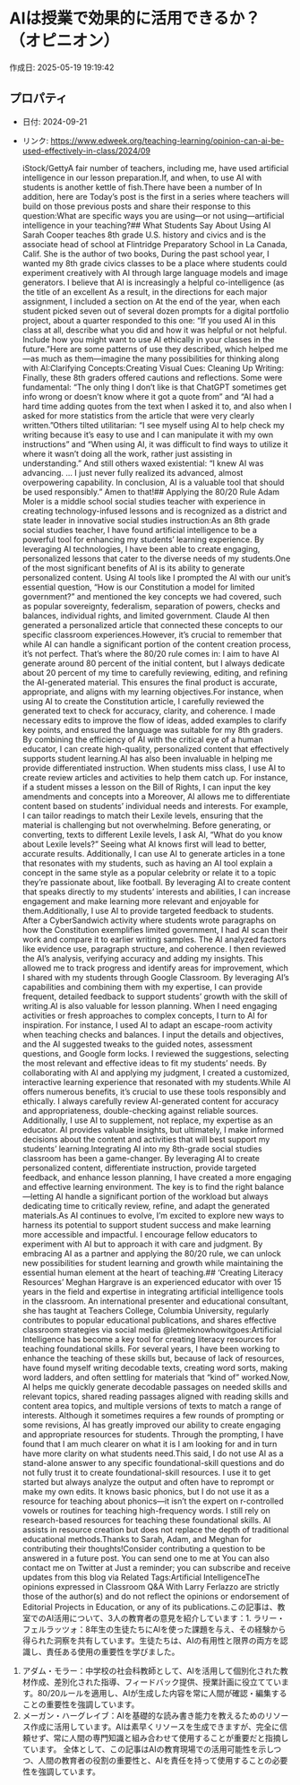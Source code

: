 # AIは授業で効果的に活用できるか？（オピニオン）

作成日: 2025-05-19 19:19:42

## プロパティ

- 日付: 2024-09-21
- リンク: https://www.edweek.org/teaching-learning/opinion-can-ai-be-used-effectively-in-class/2024/09

    iStock/GettyA fair number of teachers, including me, have used artificial intelligence in our lesson preparation.If, and when, to use AI with students is another kettle of fish.There have been a number of In addition, here are Today’s post is the first in a series where teachers will build on those previous posts and share their response to this question:What are specific ways you are using—or not using—artificial intelligence in your teaching?## What Students Say About Using AI
Sarah Cooper teaches 8th grade U.S. history and civics and is the associate head of school at Flintridge Preparatory School in La Canada, Calif. She is the author of two books, During the past school year, I wanted my 8th grade civics classes to be a place where students could experiment creatively with AI through large language models and image generators. I believe that AI is increasingly a helpful co-intelligence (as the title of an excellent As a result, in the directions for each major assignment, I included a section on At the end of the year, when each student picked seven out of several dozen prompts for a digital portfolio project, about a quarter responded to this one: “If you used AI in this class at all, describe what you did and how it was helpful or not helpful. Include how you might want to use AI ethically in your classes in the future.”Here are some patterns of use they described, which helped me—as much as them—imagine the many possibilities for thinking along with AI:Clarifying Concepts:Creating Visual Cues: Cleaning Up Writing: Finally, these 8th graders offered cautions and reflections. Some were fundamental: “The only thing I don’t like is that ChatGPT sometimes get info wrong or doesn’t know where it got a quote from” and “AI had a hard time adding quotes from the text when I asked it to, and also when I asked for more statistics from the article that were very clearly written.”Others tilted utilitarian: “I see myself using AI to help check my writing because it’s easy to use and I can manipulate it with my own instructions” and “When using AI, it was difficult to find ways to utilize it where it wasn’t doing all the work, rather just assisting in understanding.” And still others waxed existential: “I knew AI was advancing. … I just never fully realized its advanced, almost overpowering capability. In conclusion, AI is a valuable tool that should be used responsibly.” Amen to that!## Applying the 80/20 Rule
Adam Moler is a middle school social studies teacher with experience in creating technology-infused lessons and is recognized as a district and state leader in innovative social studies instruction:As an 8th grade social studies teacher, I have found artificial intelligence to be a powerful tool for enhancing my students’ learning experience. By leveraging AI technologies, I have been able to create engaging, personalized lessons that cater to the diverse needs of my students.One of the most significant benefits of AI is its ability to generate personalized content. Using AI tools like I prompted the AI with our unit’s essential question, “How is our Constitution a model for limited government?” and mentioned the key concepts we had covered, such as popular sovereignty, federalism, separation of powers, checks and balances, individual rights, and limited government. Claude AI then generated a personalized article that connected these concepts to our specific classroom experiences.However, it’s crucial to remember that while AI can handle a significant portion of the content creation process, it’s not perfect. That’s where the 80/20 rule comes in: I aim to have AI generate around 80 percent of the initial content, but I always dedicate about 20 percent of my time to carefully reviewing, editing, and refining the AI-generated material. This ensures the final product is accurate, appropriate, and aligns with my learning objectives.For instance, when using AI to create the Constitution article, I carefully reviewed the generated text to check for accuracy, clarity, and coherence. I made necessary edits to improve the flow of ideas, added examples to clarify key points, and ensured the language was suitable for my 8th graders. By combining the efficiency of AI with the critical eye of a human educator, I can create high-quality, personalized content that effectively supports student learning.AI has also been invaluable in helping me provide differentiated instruction. When students miss class, I use AI to create review articles and activities to help them catch up. For instance, if a student misses a lesson on the Bill of Rights, I can input the key amendments and concepts into a Moreover, AI allows me to differentiate content based on students’ individual needs and interests. For example, I can tailor readings to match their Lexile levels, ensuring that the material is challenging but not overwhelming. Before generating, or converting, texts to different Lexile levels, I ask AI, “What do you know about Lexile levels?” Seeing what AI knows first will lead to better, accurate results. Additionally, I can use AI to generate articles in a tone that resonates with my students, such as having an AI tool explain a concept in the same style as a popular celebrity or relate it to a topic they’re passionate about, like football. By leveraging AI to create content that speaks directly to my students’ interests and abilities, I can increase engagement and make learning more relevant and enjoyable for them.Additionally, I use AI to provide targeted feedback to students. After a CyberSandwich activity where students wrote paragraphs on how the Constitution exemplifies limited government, I had AI scan their work and compare it to earlier writing samples. The AI analyzed factors like evidence use, paragraph structure, and coherence. I then reviewed the AI’s analysis, verifying accuracy and adding my insights. This allowed me to track progress and identify areas for improvement, which I shared with my students through Google Classroom. By leveraging AI’s capabilities and combining them with my expertise, I can provide frequent, detailed feedback to support students’ growth with the skill of writing.AI is also valuable for lesson planning. When I need engaging activities or fresh approaches to complex concepts, I turn to AI for inspiration. For instance, I used AI to adapt an escape-room activity when teaching checks and balances. I input the details and objectives, and the AI suggested tweaks to the guided notes, assessment questions, and Google form locks. I reviewed the suggestions, selecting the most relevant and effective ideas to fit my students’ needs. By collaborating with AI and applying my judgment, I created a customized, interactive learning experience that resonated with my students.While AI offers numerous benefits, it’s crucial to use these tools responsibly and ethically. I always carefully review AI-generated content for accuracy and appropriateness, double-checking against reliable sources. Additionally, I use AI to supplement, not replace, my expertise as an educator. AI provides valuable insights, but ultimately, I make informed decisions about the content and activities that will best support my students’ learning.Integrating AI into my 8th-grade social studies classroom has been a game-changer. By leveraging AI to create personalized content, differentiate instruction, provide targeted feedback, and enhance lesson planning, I have created a more engaging and effective learning environment. The key is to find the right balance—letting AI handle a significant portion of the workload but always dedicating time to critically review, refine, and adapt the generated materials.As AI continues to evolve, I’m excited to explore new ways to harness its potential to support student success and make learning more accessible and impactful. I encourage fellow educators to experiment with AI but to approach it with care and judgment. By embracing AI as a partner and applying the 80/20 rule, we can unlock new possibilities for student learning and growth while maintaining the essential human element at the heart of teaching.## ‘Creating Literacy Resources’
Meghan Hargrave is an experienced educator with over 15 years in the field and expertise in integrating artificial intelligence tools in the classroom. An international presenter and educational consultant, she has taught at Teachers College, Columbia University, regularly contributes to popular educational publications, and shares effective classroom strategies via social media @letmeknowhowitgoes:Artificial Intelligence has become a key tool for creating literacy resources for teaching foundational skills. For several years, I have been working to enhance the teaching of these skills but, because of lack of resources, have found myself writing decodable texts, creating word sorts, making word ladders, and often settling for materials that “kind of” worked.Now, AI helps me quickly generate decodable passages on needed skills and relevant topics, shared reading passages aligned with reading skills and content area topics, and multiple versions of texts to match a range of interests. Although it sometimes requires a few rounds of prompting or some revisions, AI has greatly improved our ability to create engaging and appropriate resources for students. Through the prompting, I have found that I am much clearer on what it is I am looking for and in turn have more clarity on what students need.This said, I do not use AI as a stand-alone answer to any specific foundational-skill questions and do not fully trust it to create foundational-skill resources. I use it to get started but always analyze the output and often have to reprompt or make my own edits. It knows basic phonics, but I do not use it as a resource for teaching about phonics—it isn’t the expert on r-controlled vowels or routines for teaching high-frequency words. I still rely on research-based resources for teaching these foundational skills. AI assists in resource creation but does not replace the depth of traditional educational methods.Thanks to Sarah, Adam, and Meghan for contributing their thoughts!Consider contributing a question to be answered in a future post. You can send one to me at You can also contact me on Twitter at Just a reminder; you can subscribe and receive updates from this blog via Related Tags:Artificial IntelligenceThe opinions expressed in Classroom Q&A With Larry Ferlazzo are strictly those of the author(s) and do not reflect the opinions or endorsement of Editorial Projects in Education, or any of its publications.この記事は、教室でのAI活用について、3人の教育者の意見を紹介しています：1. ラリー・フェルラッツォ：8年生の生徒たちにAIを使った課題を与え、その経験から得られた洞察を共有しています。生徒たちは、AIの有用性と限界の両方を認識し、責任ある使用の重要性を学びました。
1. アダム・モラー：中学校の社会科教師として、AIを活用して個別化された教材作成、差別化された指導、フィードバック提供、授業計画に役立てています。80/20ルールを適用し、AIが生成した内容を常に人間が確認・編集することの重要性を強調しています。
1. メーガン・ハーグレイブ：AIを基礎的な読み書き能力を教えるためのリソース作成に活用しています。AIは素早くリソースを生成できますが、完全に信頼せず、常に人間の専門知識と組み合わせて使用することが重要だと指摘しています。
全体として、この記事はAIの教育現場での活用可能性を示しつつ、人間の教育者の役割の重要性と、AIを責任を持って使用することの必要性を強調しています。